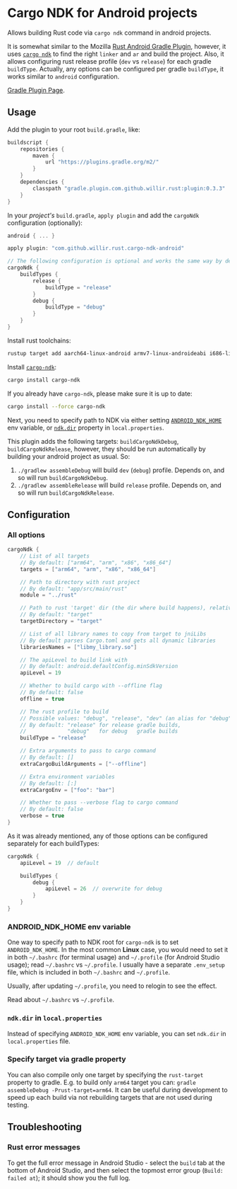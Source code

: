 # Cargo NDK for Android projects

Allows building Rust code via `cargo ndk` command in android projects.

It is somewhat similar to the Mozilla
[Rust Android Gradle Plugin](https://github.com/mozilla/rust-android-gradle),
however, it uses [`cargo ndk`](https://github.com/bbqsrc/cargo-ndk)
to find the right  `linker` and `ar` and
build the project. Also, it allows configuring rust release profile (`dev` vs `release`)
for each gradle `buildType`. Actually, any options can be configured per gradle `buildType`,
it works similar to `android` configuration.

[Gradle Plugin Page](https://plugins.gradle.org/plugin/com.github.willir.rust.cargo-ndk-android).

## Usage

Add the plugin to your root `build.gradle`, like:
```groovy
buildscript {
    repositories {
        maven {
            url "https://plugins.gradle.org/m2/"
        }
    }
    dependencies {
        classpath "gradle.plugin.com.github.willir.rust:plugin:0.3.3"
    }
}
```

In your _project's_ `build.gradle`, `apply plugin` and
add the `cargoNdk` configuration (optionally):

```groovy
android { ... }

apply plugin: "com.github.willir.rust.cargo-ndk-android"

// The following configuration is optional and works the same way by default
cargoNdk {
    buildTypes {
        release {
            buildType = "release"
        }
        debug {
            buildType = "debug"
        }
    }
}
```

Install rust toolchains:

```bash
rustup target add aarch64-linux-android armv7-linux-androideabi i686-linux-android x86_64-linux-android
```

Install [`cargo-ndk`](https://github.com/bbqsrc/cargo-ndk):

```bash
cargo install cargo-ndk
```

If you already have `cargo-ndk`, please make sure it is up to date:

```bash
cargo install --force cargo-ndk
```

Next, you need to specify path to NDK via either setting
[`ANDROID_NDK_HOME`](#android-ndk-home) env variable, or [`ndk.dir`](#ndk-dir)
property in `local.properties`.

This plugin adds the following targets: `buildCargoNdkDebug`,
`buildCargoNdkRelease`, however, they should be run automatically by building
your android project as usual. So:

1. `./gradlew assembleDebug` will build `dev` (`debug`) profile.
   Depends on, and so will run `buildCargoNdkDebug`.
1. `./gradlew assembleRelease` will build `release` profile.
   Depends on, and so will run `buildCargoNdkRelease`.

## Configuration

### All options

```groovy
cargoNdk {
    // List of all targets
    // By default: ["arm64", "arm", "x86", "x86_64"]
    targets = ["arm64", "arm", "x86", "x86_64"]

    // Path to directory with rust project
    // By default: "app/src/main/rust"
    module = "../rust"

    // Path to rust 'target' dir (the dir where build happens), relative to module
    // By default: "target"
    targetDirectory = "target"

    // List of all library names to copy from target to jniLibs
    // By default parses Cargo.toml and gets all dynamic libraries
    librariesNames = ["libmy_library.so"]

    // The apiLevel to build link with
    // By default: android.defaultConfig.minSdkVersion
    apiLevel = 19

    // Whether to build cargo with --offline flag
    // By default: false
    offline = true

    // The rust profile to build
    // Possible values: "debug", "release", "dev" (an alias for "debug")
    // By default: "release" for release gradle builds,
    //             "debug"   for debug   gradle builds
    buildType = "release"

    // Extra arguments to pass to cargo command
    // By default: []
    extraCargoBuildArguments = ["--offline"]

    // Extra environment variables
    // By default: [:]
    extraCargoEnv = ["foo": "bar"]

    // Whether to pass --verbose flag to cargo command
    // By default: false
    verbose = true
}
```

As it was already mentioned, any of those options can be configured
separately for each buildTypes:

```groovy
cargoNdk {
    apiLevel = 19  // default

    buildTypes {
        debug {
            apiLevel = 26  // overwrite for debug
        }
    }
}
```

### ANDROID_NDK_HOME env variable

<a id="android-ndk-home"></a>

One way to specify path to NDK root for `cargo-ndk` is to set
`ANDROID_NDK_HOME`. In the most common **Linux** case, you would need to set
it in both `~/.bashrc` (for terminal usage) and `~/.profile`
(for Android Studio usage); read `~/.bashrc` vs `~/.profile`. I usually have
a separate `.env_setup` file, which is included in both `~/.bashrc` and
`~/.profile`.

Usually, after updating `~/.profile`, you need to relogin to see the effect.

Read about `~/.bashrc` vs `~/.profile`.

### `ndk.dir` in `local.properties`

<a id="ndk-dir"></a>

Instead of specifying `ANDROID_NDK_HOME` env variable, you can set `ndk.dir`
in `local.properties` file.

### Specify target via gradle property

You can also compile only one target by specifying the `rust-target` property to gradle.
E.g. to build only `arm64` target you can: `gradle assembleDebug -Prust-target=arm64`.
It can be useful during development to speed up each build
via not rebuilding targets that are not used during testing.

## Troubleshooting

### Rust error messages

To get the full error message in Android Studio - select the `build` tab at
the bottom of Android Studio, and then select the topmost error group
(`Build: failed at`); it should show you the full log.

